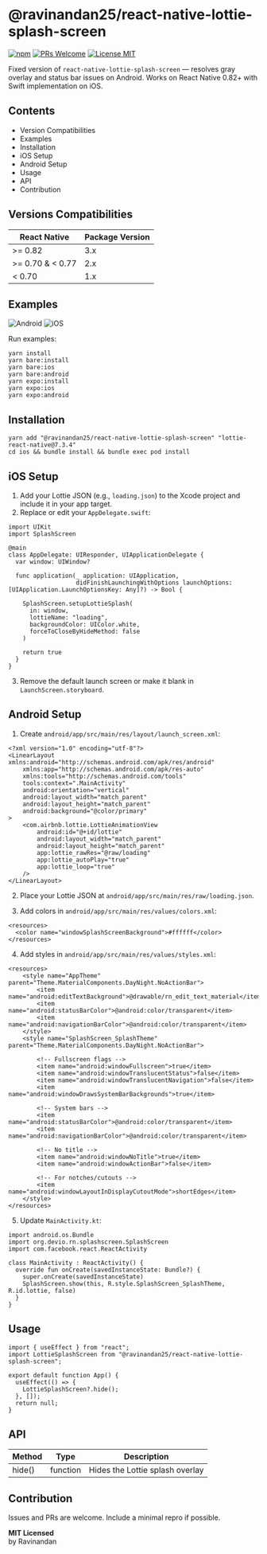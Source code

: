 # @ravinandan25/react-native-lottie-splash-screen

[![npm](https://img.shields.io/badge/npm-@ravinandan25/react--native--lottie--splash--screen-blue)](https://www.npmjs.com/package/@ravinandan25/react-native-lottie-splash-screen)
[![PRs Welcome](https://img.shields.io/badge/PRs-Welcome-brightgreen.svg)](https://github.com/ravinandan25/react-native-lottie-splash-screen/pulls)
[![License MIT](https://img.shields.io/badge/license-MIT-orange.svg)](https://opensource.org/licenses/MIT)

Fixed version of `react-native-lottie-splash-screen` — resolves gray overlay and status bar issues on Android. Works on React Native 0.82+ with Swift implementation on iOS.

## Contents
- Version Compatibilities
- Examples
- Installation
- iOS Setup
- Android Setup
- Usage
- API
- Contribution

## Versions Compatibilities
| React Native | Package Version |
|---|---|
| >= 0.82 | 3.x |
| >= 0.70 & < 0.77 | 2.x |
| < 0.70 | 1.x |

## Examples
![Android](screenshot/Lottie-Splash-Screen-Android.gif)
![iOS](screenshot/Lottie-Splash-Screen-IOS.gif)

Run examples:

```
yarn install
yarn bare:install
yarn bare:ios
yarn bare:android
yarn expo:install
yarn expo:ios
yarn expo:android
```

## Installation
```
yarn add "@ravinandan25/react-native-lottie-splash-screen" "lottie-react-native@7.3.4"
cd ios && bundle install && bundle exec pod install
```

## iOS Setup
1. Add your Lottie JSON (e.g., `loading.json`) to the Xcode project and include it in your app target.  
2. Replace or edit your `AppDelegate.swift`:

```
import UIKit
import SplashScreen

@main
class AppDelegate: UIResponder, UIApplicationDelegate {
  var window: UIWindow?

  func application(_ application: UIApplication,
                   didFinishLaunchingWithOptions launchOptions: [UIApplication.LaunchOptionsKey: Any]?) -> Bool {

    SplashScreen.setupLottieSplash(
      in: window,
      lottieName: "loading",
      backgroundColor: UIColor.white,
      forceToCloseByHideMethod: false
    )

    return true
  }
}
```

3. Remove the default launch screen or make it blank in `LaunchScreen.storyboard`.

## Android Setup
1. Create `android/app/src/main/res/layout/launch_screen.xml`:

```
<?xml version="1.0" encoding="utf-8"?>
<LinearLayout xmlns:android="http://schemas.android.com/apk/res/android"
    xmlns:app="http://schemas.android.com/apk/res-auto"
    xmlns:tools="http://schemas.android.com/tools"
    tools:context=".MainActivity"
    android:orientation="vertical"
    android:layout_width="match_parent"
    android:layout_height="match_parent"
    android:background="@color/primary"
>
    <com.airbnb.lottie.LottieAnimationView
        android:id="@+id/lottie"
        android:layout_width="match_parent"
        android:layout_height="match_parent"
        app:lottie_rawRes="@raw/loading"
        app:lottie_autoPlay="true"
        app:lottie_loop="true"
    />
</LinearLayout>

```
2. Place your Lottie JSON at `android/app/src/main/res/raw/loading.json`.

3. Add colors in `android/app/src/main/res/values/colors.xml`:

```
<resources>
  <color name="windowSplashScreenBackground">#ffffff</color>
</resources>
```

4. Add styles in `android/app/src/main/res/values/styles.xml`:

```
<resources>
    <style name="AppTheme" parent="Theme.MaterialComponents.DayNight.NoActionBar">
        <item name="android:editTextBackground">@drawable/rn_edit_text_material</item>
        <item name="android:statusBarColor">@android:color/transparent</item>
        <item name="android:navigationBarColor">@android:color/transparent</item>
    </style>
    <style name="SplashScreen_SplashTheme" parent="Theme.MaterialComponents.DayNight.NoActionBar">      

        <!-- Fullscreen flags -->
        <item name="android:windowFullscreen">true</item>
        <item name="android:windowTranslucentStatus">false</item>
        <item name="android:windowTranslucentNavigation">false</item>
        <item name="android:windowDrawsSystemBarBackgrounds">true</item>

        <!-- System bars -->
        <item name="android:statusBarColor">@android:color/transparent</item>
        <item name="android:navigationBarColor">@android:color/transparent</item>

        <!-- No title -->
        <item name="android:windowNoTitle">true</item>
        <item name="android:windowActionBar">false</item>

        <!-- For notches/cutouts -->
        <item name="android:windowLayoutInDisplayCutoutMode">shortEdges</item>
    </style>
</resources>
```

5. Update `MainActivity.kt`:

```
import android.os.Bundle
import org.devio.rn.splashscreen.SplashScreen
import com.facebook.react.ReactActivity

class MainActivity : ReactActivity() {
  override fun onCreate(savedInstanceState: Bundle?) {
    super.onCreate(savedInstanceState)
    SplashScreen.show(this, R.style.SplashScreen_SplashTheme, R.id.lottie, false)
  }
}
```

## Usage
```
import { useEffect } from "react";
import LottieSplashScreen from "@ravinandan25/react-native-lottie-splash-screen";

export default function App() {
  useEffect(() => {
    LottieSplashScreen?.hide();
  }, []);
  return null;
}
```

## API
| Method | Type | Description |
|--------|------|-------------|
| hide() | function | Hides the Lottie splash overlay |

## Contribution
Issues and PRs are welcome. Include a minimal repro if possible.

**MIT Licensed**  
by Ravinandan
